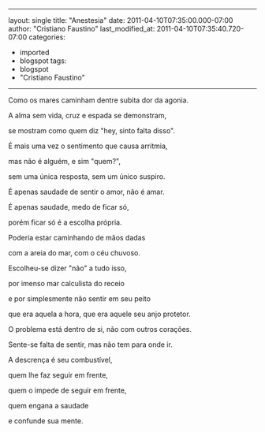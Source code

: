 
---
layout: single
title: "Anestesia"
date: 2011-04-10T07:35:00.000-07:00
author: "Cristiano Faustino"
last_modified_at: 2011-04-10T07:35:40.720-07:00
categories:
  - imported
  - blogspot
tags:
  - blogspot
  - "Cristiano Faustino"
---

Como os mares caminham dentre subita dor da agonia.

A alma sem vida, cruz e espada se demonstram,

se mostram como quem diz "hey, sinto falta disso".

É mais uma vez o sentimento que causa arritmia,

mas não é alguém, e sim "quem?",

sem uma única resposta, sem um único suspiro.

É apenas saudade de sentir o amor, não é amar.

É apenas saudade, medo de ficar só,

porém ficar só é a escolha própria.

Poderia estar caminhando de mãos dadas

com a areia do mar, com o céu chuvoso.

Escolheu-se dizer "não" a tudo isso,

por imenso mar calculista do receio

e por simplesmente não sentir em seu peito

que era aquela a hora, que era aquele seu anjo protetor.

O problema está dentro de si, não com outros corações.

Sente-se falta de sentir, mas não tem para onde ir.

A descrença é seu combustível,

quem lhe faz seguir em frente,

quem o impede de seguir em frente,

quem engana a saudade

e confunde sua mente.